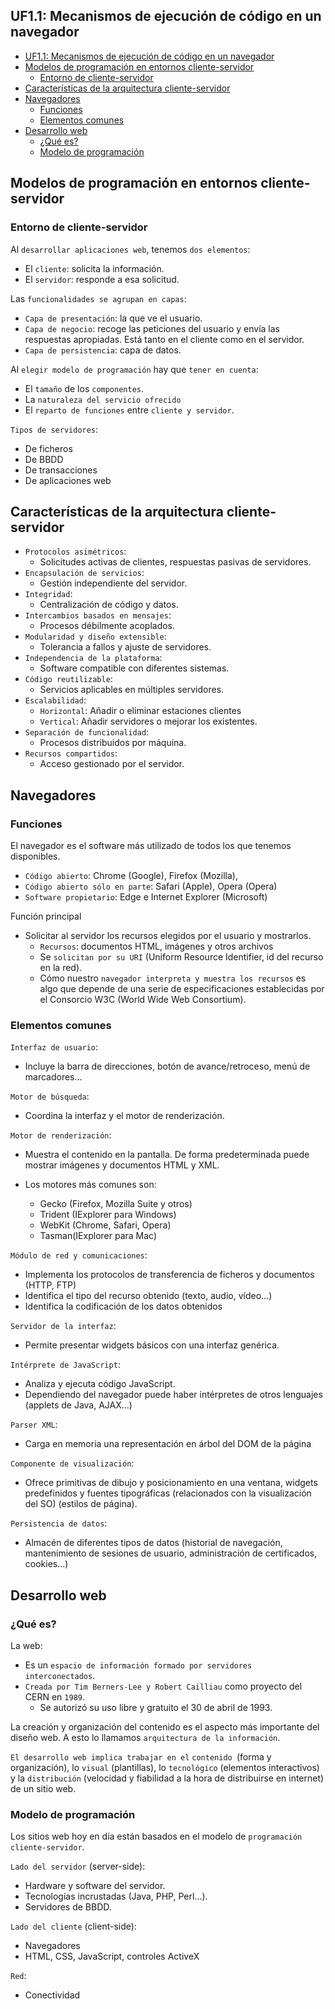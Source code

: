 ## UF1.1: Mecanismos de ejecución de código en un navegador

- [UF1.1: Mecanismos de ejecución de código en un navegador](#uf11-mecanismos-de-ejecución-de-código-en-un-navegador)
- [Modelos de programación en entornos cliente-servidor](#modelos-de-programación-en-entornos-cliente-servidor)
  - [Entorno de cliente-servidor](#entorno-de-cliente-servidor)
- [Características de la arquitectura cliente-servidor](#características-de-la-arquitectura-cliente-servidor)
- [Navegadores](#navegadores)
  - [Funciones](#funciones)
  - [Elementos comunes](#elementos-comunes)
- [Desarrollo web](#desarrollo-web)
  - [¿Qué es?](#qué-es)
  - [Modelo de programación](#modelo-de-programación)

## Modelos de programación en entornos cliente-servidor
### Entorno de cliente-servidor
Al ``desarrollar aplicaciones web``, tenemos ``dos elementos``:
- El ``cliente``: solicita la información.
- El ``servidor``: responde a esa solicitud.

Las ``funcionalidades se agrupan en capas``:
- ``Capa de presentación``: la que ve el usuario.
- ``Capa de negocio``: recoge las peticiones del usuario y envía las respuestas
apropiadas. Está tanto en el cliente como en el servidor.
- ``Capa de persistencia``: capa de datos.

Al ``elegir modelo de programación`` hay que ``tener en cuenta``:
- El ``tamaño`` de los ``componentes``.
- La ``naturaleza del servicio ofrecido``
- El ``reparto de funciones`` entre ``cliente y servidor``.

``Tipos de servidores``:
- De ficheros
- De BBDD
- De transacciones
- De aplicaciones web

## Características de la arquitectura cliente-servidor
- ``Protocolos asimétricos``:
  - Solicitudes activas de clientes, respuestas pasivas de servidores.  
- ``Encapsulación de servicios``:
  - Gestión independiente del servidor.
- ``Integridad``:
  - Centralización de código y datos.
- ``Intercambios basados en mensajes``:
  - Procesos débilmente acoplados.
- ``Modularidad y diseño extensible``:
  - Tolerancia a fallos y ajuste de servidores.
- ``Independencia de la plataforma``:
  - Software compatible con diferentes sistemas.
- ``Código reutilizable``:
  - Servicios aplicables en múltiples servidores.
- ``Escalabilidad``:
  - ``Horizontal``: Añadir o eliminar estaciones clientes
  - ``Vertical``: Añadir servidores o mejorar los existentes.
- ``Separación de funcionalidad``:
  - Procesos distribuidos por máquina.
- ``Recursos compartidos``:
  - Acceso gestionado por el servidor.
## Navegadores
### Funciones
El navegador es el software más utilizado de todos los que tenemos disponibles.
- ``Código abierto``: Chrome (Google), Firefox (Mozilla),
- ``Código abierto sólo en parte``: Safari (Apple), Opera (Opera)
- ``Software propietario``: Edge e Internet Explorer (Microsoft)

Función principal
- Solicitar al servidor los recursos elegidos por el usuario y mostrarlos.
    - ``Recursos``: documentos HTML, imágenes y otros archivos
    - Se ``solicitan por su URI`` (Uniform Resource Identifier, id del recurso en la red).
    - Cómo nuestro ``navegador interpreta y muestra los recursos`` es algo que depende de una serie de especificaciones establecidas por el Consorcio W3C (World Wide Web Consortium).

### Elementos comunes
``Interfaz de usuario``:
- Incluye la barra de direcciones, botón de avance/retroceso, menú de marcadores...

``Motor de búsqueda``:
- Coordina la interfaz y el motor de renderización.

``Motor de renderización``:
- Muestra el contenido en la pantalla. De forma predeterminada puede mostrar imágenes y
documentos HTML y XML.

- Los motores más comunes son:
    - Gecko (Firefox, Mozilla Suite y otros)
    - Trident (IExplorer para Windows)
    - WebKit (Chrome, Safari, Opera)
    - Tasman(IExplorer para Mac)

``Módulo de red y comunicaciones``:
- Implementa los protocolos de transferencia de ficheros y documentos (HTTP, FTP)
- Identifica el tipo del recurso obtenido (texto, audio, vídeo...)
- Identifica la codificación de los datos obtenidos

``Servidor de la interfaz``:
- Permite presentar widgets básicos con una interfaz genérica.

``Intérprete de JavaScript``:
- Analiza y ejecuta código JavaScript.
- Dependiendo del navegador puede haber intérpretes de otros lenguajes (applets de Java, AJAX...)

``Parser XML``:
- Carga en memoria una representación en árbol del DOM de la página

``Componente de visualización``:
- Ofrece primitivas de dibujo y posicionamiento en una ventana, widgets predefinidos y fuentes tipográficas (relacionados con la visualización del SO) (estilos de página).

``Persistencia de datos``:
- Almacén de diferentes tipos de datos (historial de navegación, mantenimiento de sesiones de usuario, administración de certificados, cookies...)
## Desarrollo web
### ¿Qué es?
La web:
- Es un ``espacio de información formado por servidores interconectados``.
- ``Creada por Tim Berners-Lee y Robert Cailliau`` como proyecto del CERN en ``1989``.
  - Se autorizó su uso libre y gratuito el 30 de abril de 1993.

La creación y organización del contenido es el aspecto más importante del diseño web. A esto lo llamamos ``arquitectura de la información``.

``El desarrollo web implica trabajar en el`` ``contenido ``(forma y organización), lo ``visual`` (plantillas), lo ``tecnológico`` (elementos interactivos) y la ``distribución`` (velocidad y fiabilidad a la hora de distribuirse en internet) de un sitio web.
### Modelo de programación
Los sitios web hoy en día están basados en el modelo de ``programación cliente-servidor``.

``Lado del servidor`` (server-side):
- Hardware y software del servidor.
- Tecnologías incrustadas (Java, PHP, Perl...).
- Servidores de BBDD.

``Lado del cliente`` (client-side):
- Navegadores
- HTML, CSS, JavaScript, controles ActiveX

``Red``:
- Conectividad